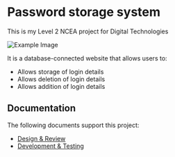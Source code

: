 # Password storage system

This is my Level 2 NCEA project for Digital Technologies

![Example Image](images/example.jpg)

It is a database-connected website that allows users to:

- Allows storage of login details
- Allows deletion of login details
- Allows addition of login details

## Documentation

The following documents support this project:

- [Design & Review](Design.md)
- [Development & Testing](Development.md)

